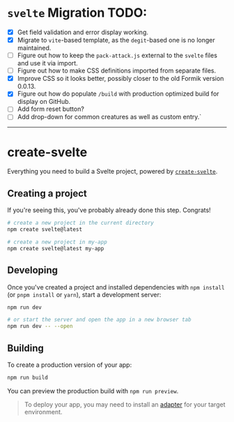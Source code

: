 # `svelte` Migration TODO:

- [X] Get field validation and error display working.
- [X] Migrate to `vite`-based template, as the `degit`-based one is no longer maintained.
- [ ] Figure out how to keep the `pack-attack.js` external to the `svelte` files and use it via import.
- [ ] Figure out how to make CSS definitions imported from separate files.
- [X] Improve CSS so it looks better, possibly closer to the old Formik version 0.0.13.
- [X] Figure out how do populate `/build` with production optimized build for display on GitHub.
- [ ] Add form reset button?
- [ ] Add drop-down for common creatures as well as custom entry.`

---

# create-svelte

Everything you need to build a Svelte project, powered by [`create-svelte`](https://github.com/sveltejs/kit/tree/main/packages/create-svelte).

## Creating a project

If you're seeing this, you've probably already done this step. Congrats!

```bash
# create a new project in the current directory
npm create svelte@latest

# create a new project in my-app
npm create svelte@latest my-app
```

## Developing

Once you've created a project and installed dependencies with `npm install` (or `pnpm install` or `yarn`), start a development server:

```bash
npm run dev

# or start the server and open the app in a new browser tab
npm run dev -- --open
```

## Building

To create a production version of your app:

```bash
npm run build
```

You can preview the production build with `npm run preview`.

> To deploy your app, you may need to install an [adapter](https://kit.svelte.dev/docs/adapters) for your target environment.
